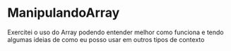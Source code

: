 # ManipulandoArray

Exercitei o uso do Array podendo entender melhor como funciona e tendo algumas ideias de como eu posso usar em outros tipos de contexto
